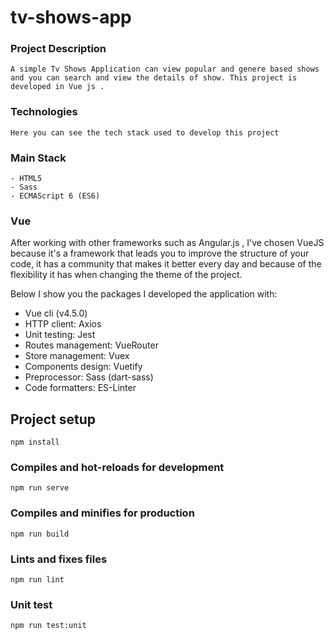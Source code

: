 # tv-shows-app


### Project Description
```
A simple Tv Shows Application can view popular and genere based shows and you can search and view the details of show. This project is developed in Vue js .
```

### Technologies
```
Here you can see the tech stack used to develop this project
```

### Main Stack
```
- HTML5
- Sass
- ECMAScript 6 (ES6)
```

### Vue
After working with other frameworks such as Angular.js , I've chosen VueJS because it's a framework that leads you to improve the structure of your code, it has a community that makes it better every day and because of the flexibility it has when changing the theme of the project.

Below I show you the packages I developed the application with:

- Vue cli (v4.5.0)
- HTTP client: Axios
- Unit testing: Jest
- Routes management: VueRouter
- Store management: Vuex 
- Components design: Vuetify
- Preprocessor: Sass (dart-sass)
- Code formatters: ES-Linter




## Project setup
```
npm install
```

### Compiles and hot-reloads for development
```
npm run serve
```

### Compiles and minifies for production
```
npm run build
```

### Lints and fixes files
```
npm run lint
```

### Unit test 
```
npm run test:unit
```